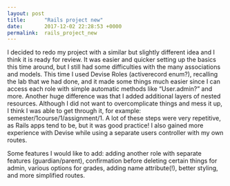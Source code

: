 ```yaml
---
layout: post
title:      "Rails project new"
date:       2017-12-02 22:28:53 +0000
permalink:  rails_project_new
---
```


I decided to redo my project with a similar but slightly different idea and I think it is ready for review. It was easier and quicker setting up the basics this time around, but I still had some difficulties with the many associations and models. This time I used Devise Roles (activerecord enum?), recalling the lab that we had done, and it made some things much easier since I can access each role with simple automatic methods like “User.admin?” and more. Another huge difference was that I added additional layers of nested resources. Although I did not want to overcomplicate things and mess it up, I think I was able to get through it, for example: semester/1course/1/assignment/1. A lot of these steps were very repetitive, as Rails apps tend to be, but it was good practice!  I also gained more experience with Devise while  using a separate users controller with my own routes.

Some features I would like to add: adding another role with separate features (guardian/parent), confirmation before deleting certain things for admin, various options for grades, adding name attribute(!), better styling, and more simplified routes. 
